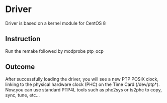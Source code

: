 # Driver

Driver is based on a kernel module for CentOS 8

## Instruction

Run the remake followed by modprobe ptp_ocp

## Outcome

After successfully loading the driver, you will see a new PTP POSIX clock, linking to the physical hardware clock (PHC) on the Time Card (/dev/ptp*).
Now,you can use standard PTP4L tools such as phc2sys or ts2phc to copy, sync, tune, etc...
